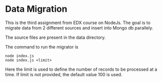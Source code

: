 # Data Migration

This is the third assignment from EDX course on NodeJs. The goal is to migrate data from 2 different sources and insert into Mongo db parallely.

The source files are present in the data directory.

The command to run the migrator is
```
node index.js
node index.js <limit>
```
Here the limit is used to define the number of records to be processed at a time. If limit is not provided, the default value 100 is used.
